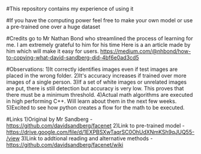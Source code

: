 #This repository contains my experience of using it

#If you have the computing power feel free to make your own model or use a pre-trained one over a huge dataset


#Credits go to Mr Nathan Bond who streamlined the process of learning for me. I am extremely grateful to him for his time
Here is a an article made by him which will make it easy for users.
https://medium.com/@nhbond/how-to-copying-what-david-sandberg-did-4bf6e0ad3cd5


#Observations:
1)It correctly identifies images even if test images are placed in the wrong folder.
2)It's accuracy increases if trained over more images of a single person.
3)If a set of white images or unrelated images are put, there is still detection but accuracy is very low. This proves that there must be a minimum threshold.
4)Actual math algorithms are executed in high performing C++. Will learn about them in the next few weeks.
5)Excited to see how python creates a flow for the math to be executed.

#Links
1)Original by Mr Sandberg - https://github.com/davidsandberg/facenet
2)Link to pre-trained model - https://drive.google.com/file/d/1EXPBSXwTaqrSC0OhUdXNmKSh9qJUQ55-/view
3)Link to addtional reading and alternative methods - https://github.com/davidsandberg/facenet/wiki
